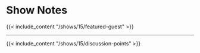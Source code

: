 # Show Notes

{{< include_content "/shows/15/featured-guest" >}}

---

{{< include_content "/shows/15/discussion-points" >}}
